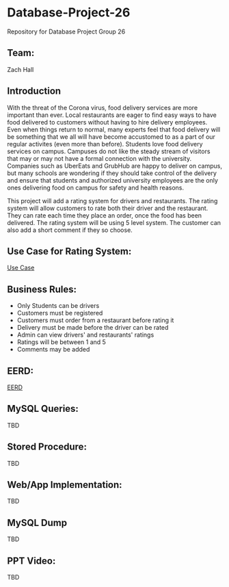 # Database-Project-26
Repository for Database Project Group 26

## Team:
Zach Hall

## Introduction

With the threat of the Corona virus, food delivery services are more important than ever.  Local restaurants are eager to find easy ways to have food delivered to customers without having to hire delivery employees. Even when things return to normal, many experts feel that food delivery will be something that we all will have become accustomed to as a part of our regular activites (even more than before). Students love food delivery services on campus.  Campuses do not like the steady stream of visitors that may or  may not have a formal connection with the university.  Companies such as UberEats and GrubHub are happy to deliver on campus, but many schools are wondering if they should take control of the delivery and ensure that students and authorized university employees are the only ones delivering food on campus for safety and health reasons.

This project will add a rating system for drivers and restaurants. The rating system will allow customers to rate both their driver and the restaurant. They can rate each time they place an order, once the food has been delivered. The rating system will be using 5 level system. The customer can also add a short comment if they so choose.


## Use Case for Rating System:
[Use Case](https://github.com/zhall6/Database-Project-26/blob/main/images/Use%20Case.jpg)

## Business Rules:
- Only Students can be drivers
- Customers must be registered
- Customers must order from a restaurant before rating it
- Delivery must be made before the driver can be rated
- Admin can view drivers' and restaurants' ratings
- Ratings will be between 1 and 5
- Comments may be added

## EERD:
[EERD](https://github.com/zhall6/Database-Project-26/blob/main/images/Project%20EERD.jpg)

## MySQL Queries:
TBD

## Stored Procedure:
TBD

## Web/App Implementation:
TBD

## MySQL Dump
TBD

## PPT Video:
TBD
